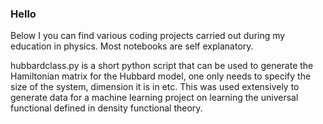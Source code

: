 ### Hello

Below I you can find various coding projects carried out during my education in physics. Most notebooks are self explanatory.

hubbardclass.py is a short python script that can be used to generate the Hamiltonian matrix for the Hubbard model, one only needs to specify the size of the system, dimension it is in etc. This was used extensively to generate data for a machine learning project on learning the universal functional defined in density functional theory. 

<!--
**afitzpa5/afitzpa5** is a ✨ _special_ ✨ repository because its `README.md` (this file) appears on your GitHub profile.
